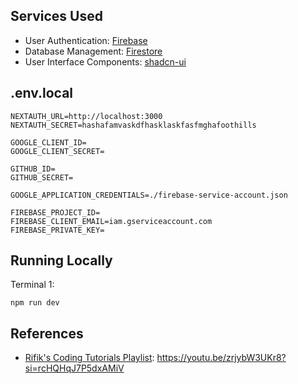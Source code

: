 ## Services Used

- User Authentication: [Firebase](https://firebase.google.com/docs/auth/)
- Database Management: [Firestore](https://firebase.google.com/docs/firestore/)
- User Interface Components: [shadcn-ui](https://ui.shadcn.com/)

## .env.local

```env
NEXTAUTH_URL=http://localhost:3000
NEXTAUTH_SECRET=hashafamvaskdfhasklaskfasfmghafoothills

GOOGLE_CLIENT_ID=
GOOGLE_CLIENT_SECRET=

GITHUB_ID=
GITHUB_SECRET=

GOOGLE_APPLICATION_CREDENTIALS=./firebase-service-account.json

FIREBASE_PROJECT_ID=
FIREBASE_CLIENT_EMAIL=iam.gserviceaccount.com
FIREBASE_PRIVATE_KEY=
```

## Running Locally

Terminal 1:

```shell
npm run dev
```

## References

- [Rifik's Coding Tutorials Playlist](https://youtube.com/playlist?list=PLncPs6Oyr6mZ7r3qw1b4ukIgJTemJAu_X&si=v3OyYd4ly6qXcB9G): https://youtu.be/zrjybW3UKr8?si=rcHQHqJ7P5dxAMiV
